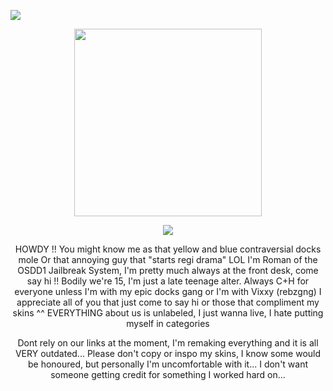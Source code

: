 
![](https://komarev.com/ghpvc/?username=AverageVaeb&color=lightgrey&label= Stinky-Animals )

<p align="center">
<img src="https://i.pinimg.com/originals/7e/c9/65/7ec9655f7ed016299f6ef6a75ed7f0de.jpg" width=300 height=300>
</p>



<div align="center">
<p align="center">
  <a href="https://spotify-github-profile.kittinanx.com/api/view?uid=d1bqsmqsv5xny71hcpjc38d4t&redirect=true">
    <img src="https://spotify-github-profile.kittinanx.com/api/view?uid=d1bqsmqsv5xny71hcpjc38d4t&cover_image=true&theme=natemoo-re&show_offline=true&background_color=2b285d&interchange=false&profanity=false&bar_color=ecc279&bar_color_cover=false">
  </a>
</p>

HOWDY !!
You might know me as that yellow and blue contraversial docks mole
Or that annoying guy that "starts regi drama" LOL
I'm Roman of the OSDD1 Jailbreak System, I'm pretty much always at the front desk, come say hi !!
Bodily we're 15, I'm just a late teenage alter.
Always C+H for everyone unless I'm with my epic docks gang or I'm with Vixxy (rebzgng)
I appreciate all of you that just come to say hi or those that compliment my skins ^^
EVERYTHING about us is unlabeled, I just wanna live, I hate putting myself in categories
</p>
Dont rely on our links at the moment, I'm remaking everything and it is all VERY outdated...
Please don't copy or inspo my skins, I know some would be honoured, but personally I'm uncomfortable with it... I don't want someone getting credit for something I worked hard on...

